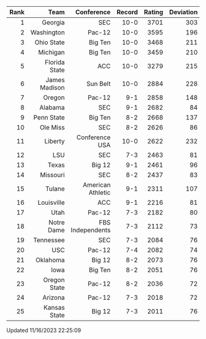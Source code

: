 | Rank  | Team                 | Conference           | Record   | Rating | Deviation |
| ---:  | ---:                 | ---:                 | ---:     | ---:   | ---:      |
| 1     | Georgia              | SEC                  | 10-0     | 3701   | 303       |
| 2     | Washington           | Pac-12               | 10-0     | 3595   | 196       |
| 3     | Ohio State           | Big Ten              | 10-0     | 3468   | 211       |
| 4     | Michigan             | Big Ten              | 10-0     | 3459   | 210       |
| 5     | Florida State        | ACC                  | 10-0     | 3279   | 215       |
| 6     | James Madison        | Sun Belt             | 10-0     | 2884   | 228       |
| 7     | Oregon               | Pac-12               | 9-1      | 2858   | 148       |
| 8     | Alabama              | SEC                  | 9-1      | 2682   | 84        |
| 9     | Penn State           | Big Ten              | 8-2      | 2668   | 137       |
| 10    | Ole Miss             | SEC                  | 8-2      | 2626   | 86        |
| 11    | Liberty              | Conference USA       | 10-0     | 2622   | 232       |
| 12    | LSU                  | SEC                  | 7-3      | 2463   | 81        |
| 13    | Texas                | Big 12               | 9-1      | 2461   | 96        |
| 14    | Missouri             | SEC                  | 8-2      | 2437   | 83        |
| 15    | Tulane               | American Athletic    | 9-1      | 2311   | 107       |
| 16    | Louisville           | ACC                  | 9-1      | 2216   | 81        |
| 17    | Utah                 | Pac-12               | 7-3      | 2182   | 80        |
| 18    | Notre Dame           | FBS Independents     | 7-3      | 2112   | 73        |
| 19    | Tennessee            | SEC                  | 7-3      | 2084   | 76        |
| 20    | USC                  | Pac-12               | 7-4      | 2082   | 74        |
| 21    | Oklahoma             | Big 12               | 8-2      | 2073   | 76        |
| 22    | Iowa                 | Big Ten              | 8-2      | 2051   | 76        |
| 23    | Oregon State         | Pac-12               | 8-2      | 2036   | 72        |
| 24    | Arizona              | Pac-12               | 7-3      | 2018   | 72        |
| 25    | Kansas State         | Big 12               | 7-3      | 2011   | 76        |

Updated 11/16/2023 22:25:09
